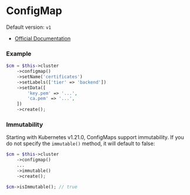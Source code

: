 # ConfigMap

Default version: `v1`

* [Official Documentation](https://kubernetes.io/docs/concepts/configuration/configmap/)

### Example

```php
$cm = $this->cluster
    ->configmap()
    ->setName('certificates')
    ->setLabels(['tier' => 'backend'])
    ->setData([
        'key.pem' => '...',
        'ca.pem' => '...',
    ])
    ->create();
```

### Immutability

Starting with Kubernetes v1.21.0, ConfigMaps support immutability. If you do not specify the `immutable()` method, it will default to false:

```php
$cm = $this->cluster
    ->configmap()
    ...
    ->immutable()
    ->create();

$cm->isImmutable(); // true
```
